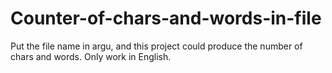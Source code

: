 # Counter-of-chars-and-words-in-file
Put the file name in argu, and this project could produce the number of chars and words. Only work in English.
